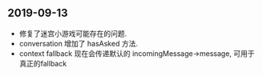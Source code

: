 ## 2019-09-13

-   修复了迷宫小游戏可能存在的问题.
-   conversation 增加了 hasAsked 方法.
-   context fallback  现在会传递默认的 incomingMessage->message, 可用于真正的fallback

